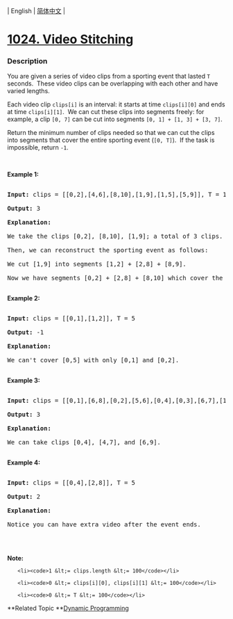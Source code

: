 | English | [简体中文](README.md) |

# [1024. Video Stitching](https://leetcode-cn.com/problems/video-stitching)
 ### Description
<p>You are given a series of video clips from a sporting event that lasted <code>T</code> seconds.&nbsp;&nbsp;These video clips can be overlapping with each other and have varied lengths.</p>

<p>Each video clip <code>clips[i]</code>&nbsp;is an interval: it starts at time <code>clips[i][0]</code> and ends at time <code>clips[i][1]</code>.&nbsp; We can cut these clips into segments freely: for example, a clip <code>[0, 7]</code> can be cut into segments&nbsp;<code>[0, 1] +&nbsp;[1, 3] + [3, 7]</code>.</p>

<p>Return the minimum number of clips needed so that we can cut the clips into segments that cover the entire sporting event (<code>[0, T]</code>).&nbsp; If the task is impossible, return <code>-1</code>.</p>

<p>&nbsp;</p>

<p><strong>Example 1:</strong></p>

<pre>
<strong>Input: </strong>clips = <span id="example-input-1-1">[[0,2],[4,6],[8,10],[1,9],[1,5],[5,9]]</span>, T = <span id="example-input-1-2">10</span>
<strong>Output: </strong><span id="example-output-1">3</span>
<strong>Explanation: </strong>
We take the clips [0,2], [8,10], [1,9]; a total of 3 clips.
Then, we can reconstruct the sporting event as follows:
We cut [1,9] into segments [1,2] + [2,8] + [8,9].
Now we have segments [0,2] + [2,8] + [8,10] which cover the sporting event [0, 10].
</pre>

<p><strong>Example 2:</strong></p>

<pre>
<strong>Input: </strong>clips = <span id="example-input-2-1">[[0,1],[1,2]]</span>, T = <span id="example-input-2-2">5</span>
<strong>Output: </strong><span id="example-output-2">-1</span>
<strong>Explanation: </strong>
We can&#39;t cover [0,5] with only [0,1] and [0,2].
</pre>

<p><strong>Example 3:</strong></p>

<pre>
<strong>Input: </strong>clips = <span id="example-input-3-1">[[0,1],[6,8],[0,2],[5,6],[0,4],[0,3],[6,7],[1,3],[4,7],[1,4],[2,5],[2,6],[3,4],[4,5],[5,7],[6,9]]</span>, T = <span id="example-input-3-2">9</span>
<strong>Output: </strong><span id="example-output-3">3</span>
<strong>Explanation: </strong>
We can take clips [0,4], [4,7], and [6,9].
</pre>

<p><strong>Example 4:</strong></p>

<pre>
<strong>Input: </strong>clips = <span id="example-input-4-1">[[0,4],[2,8]]</span>, T = <span id="example-input-4-2">5</span>
<strong>Output: </strong><span id="example-output-4">2</span>
<strong>Explanation: </strong>
Notice you can have extra video after the event ends.
</pre>

<p>&nbsp;</p>

<p><strong>Note:</strong></p>

<ol>
	<li><code>1 &lt;= clips.length &lt;= 100</code></li>
	<li><code>0 &lt;= clips[i][0], clips[i][1] &lt;= 100</code></li>
	<li><code>0 &lt;= T &lt;= 100</code></li>
</ol>

**Related Topic	**[Dynamic Programming](https://leetcode-cn.com/tag/dynamic-programming) 